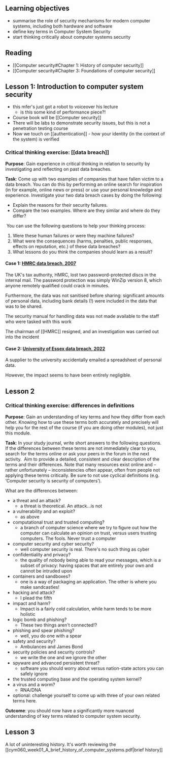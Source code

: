 ## Learning objectives
- summarise the role of security mechanisms for modern computer systems, including both hardware and software
- define key terms in Computer System Security
- start thinking critically about computer systems security

## Reading
- [[Computer security#Chapter 1: History of computer security]]
- [[Computer security#Chapter 3: Foundations of computer security]]

## Lesson 1: Introduction to computer system security
- this mfer's just got a robot to voiceover his lecture
	- is this some kind of performance piece?!
- Course book will be [[Computer security]]
- There will be labs to demonstrate security issues, but this is not a penetration testing course
- Now we touch on [[authentication]] - how your identity (in the context of the system) is verified
### Critical thinking exercise: [[data breach]]
**Purpose**: Gain experience in critical thinking in relation to security by investigating and reflecting on past data breaches.

**Task**: Come up with two examples of companies that have fallen victim to a data breach. You can do this by performing an online search for inspiration (in for example, online news or press) or use your personal knowledge and experience. Investigate your two data breach cases by doing the following:

-  Explain the reasons for their security failures.
-  Compare the two examples. Where are they similar and where do they differ?

 You can use the following questions to help your thinking process:

1. Were these human failures or were they machine failures?
2. What were the consequences (harms, penalties, public responses, effects on reputation, etc.) of these data breaches?
3. What lessons do you think the companies should learn as a result?

#### Case 1: [HMRC data breach, 2007](https://en.wikipedia.org/wiki/Loss_of_United_Kingdom_child_benefit_data_(2007))
The UK's tax authority, HMRC, lost two password-protected discs in the internal mail. The password protection was simply WinZip version 8, which anyone remotely qualified could crack in minutes.

Furthermore, the data was not sanitised before sharing: significant amounts of personal data, including bank details (!) were included in the data that was to be shared.

The security manual for handling data was not made available to the staff who were tasked with this work

The chairman of [[HMRC]] resigned, and an investigation was carried out into the incident

#### Case 2: [University of Essex data breach, 2022](https://www.bbc.co.uk/news/uk-england-essex-61312383)
A supplier to the university accidentally emailed a spreadsheet of personal data. 

However, the impact seems to have been entirely negligible.

## Lesson 2
### Critical thinking exercise: differences in definitions
**Purpose**: Gain an understanding of key terms and how they differ from each other. Knowing how to use these terms both accurately and precisely will help you for the rest of the course (if you are doing other modules), not just this module.

**Task**: In your study journal, write short answers to the following questions. If the differences between these terms are not immediately clear to you, search for the terms online or ask your peers in the forum in the next activity.  Aim to provide a detailed, consistent and clear description of the terms and their differences. Note that many resources exist online and – rather unfortunately – inconsistencies often appear, often from people not applying these terms critically. Be sure to not use cyclical definitions (e.g. ‘Computer security is security of computers’).

What are the differences between:

-   a threat and an attack?
	- a threat is theoretical. An attack...is not
-   a vulnerability and an exploit?
	- as above
-   computational trust and trusted computing?
	- a branch of computer science where we try to figure out how the computer can calculate an opinion on trust, versus users trusting computers. The fools. Never trust a computer
-   computer security and cyber security?
	- well computer security is real. There's no such thing as cyber
-   confidentiality and privacy?
	- the quality of nobody being able to read your messages, which is a subset of privacy: having spaces that are entirely your own and cannot be intruded upon
-   containers and sandboxes?
	- one is a way of packaging an application. The other is where you make sandcastles!
-   hacking and attack?
	- I plead the fifth
-   impact and harm?
	- Impact is a fairly cold calculation, while harm tends to be more holistic
-   logic bomb and phishing?
	- These two things aren't connected!?
-   phishing and spear phishing?
	- well, you do one with a spear
-   safety and security?
	- Ambulances and James Bond
-   security policies and security controls?
	- we write the one and we ignore the other
-   spyware and advanced persistent threat?
	- software you should worry about versus nation-state actors you can safely ignore
-   the trusted computing base and the operating system kernel?
-   a virus and a worm?
	- RNA/DNA
-   optional: challenge yourself to come up with three of your own related terms here.

**Outcome**: you should now have a significantly more nuanced understanding of key terms related to computer system security.

## Lesson 3
A lot of uninteresting history. It's worth reviewing the 
[[cym060_week01_A_brief_history_of_computer_systems.pdf|brief history]]
